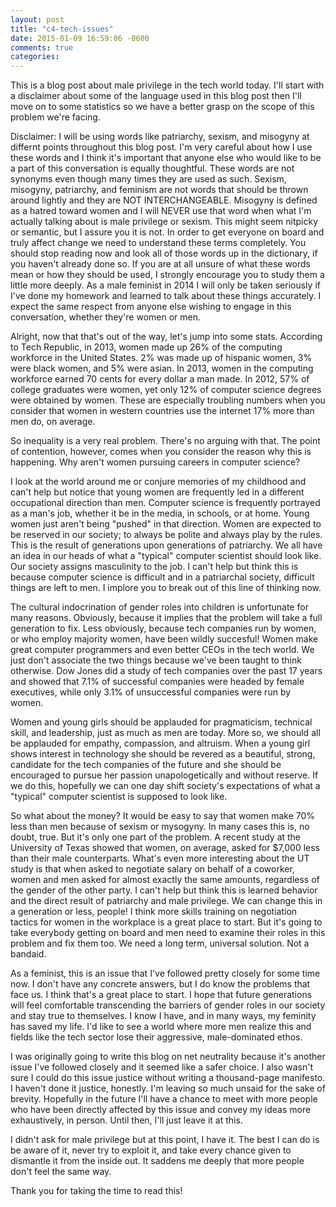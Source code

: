 ```yaml
---
layout: post
title: "c4-tech-issues"
date: 2015-01-09 16:59:06 -0600
comments: true
categories:
---
```


This is a blog post about male privilege in the tech world today.  I'll start with a disclaimer about some of the language used in this blog post then I'll move on to some statistics so we have a better grasp on the scope of this problem we're facing.

Disclaimer: I will be using words like patriarchy, sexism, and misogyny at differnt points throughout this blog post.  I'm very careful about how I use these words and I think it's important that anyone else who would like to be a part of this conversation is equally thoughtful.  These words are not synonyms even though many times they are used as such.  Sexism, misogyny, patriarchy, and feminism are not words that should be thrown around lightly and they are NOT INTERCHANGEABLE.  Misogyny is defined as a hatred toward women and I will NEVER use that word when what I'm actually talking about is male privilege or sexism.  This might seem nitpicky or semantic, but I assure you it is not.  In order to get everyone on board and truly affect change we need to understand these terms completely.  You should stop reading now and look all of those words up in the dictionary, if you haven't already done so.  If you are at all unsure of what these words mean or how they should be used, I strongly encourage you to study them a little more deeply.  As a male feminist in 2014 I will only be taken seriously if I've done my homework and learned to talk about these things accurately.  I expect the same respect from anyone else wishing to engage in this conversation, whether they're women or men.

Alright, now that that's out of the way, let's jump into some stats.  According to Tech Republic, in 2013, women made up 26% of the computing workforce in the United States.  2% was made up of hispanic women, 3% were black women, and 5% were asian.  In 2013, women in the computing workforce earned 70 cents for every dollar a man made. In 2012, 57% of college graduates were women, yet only 12% of computer science degrees were obtained by women.  These are especially troubling numbers when you consider that women in western countries use the internet 17% more than men do, on average.

So inequality is a very real problem.  There's no arguing with that.  The point of contention, however, comes when you consider the reason why this is happening.  Why aren't women pursuing careers in computer science?

I look at the world around me or conjure memories of my childhood and can't help but notice that young women are frequently led in a different occupational direction than men.  Computer science is frequently portrayed as a man's job, whether it be in the media, in schools, or at home.  Young women just aren't being "pushed" in that direction.  Women are expected to be reserved in our society; to always be polite and always play by the rules.  This is the result of generations upon generations of patriarchy.  We all have an idea in our heads of what a "typical" computer scientist should look like.  Our society assigns masculinity to the job.  I can't help but think this is because computer science is difficult and in a patriarchal society, difficult things are left to men.  I implore you to break out of this line of thinking now.

The cultural indocrination of gender roles into children is unfortunate for many reasons.  Obviously, because it implies that the problem will take a full generation to fix.  Less obviously, because tech companies run by women, or who employ majority women, have been wildly succesful!  Women make great computer programmers and even better CEOs in the tech world.  We just don't associate the two things because we've been taught to think otherwise.  Dow Jones did a study of tech companies over the past 17 years and showed that 7.1% of successful companies were headed by female executives, while only 3.1% of unsuccessful companies were run by women.

Women and young girls should be applauded for pragmaticism, technical skill, and leadership, just as much as men are today.  More so, we should all be applauded for empathy, compassion, and altruism.  When a young girl shows interest in technology she should be revered as a beautiful, strong, candidate for the tech companies of the future and she should be encouraged to pursue her passion unapologetically and without reserve.  If we do this, hopefully we can one day shift society's expectations of what a "typical" computer scientist is supposed to look like.

So what about the money?  It would be easy to say that women make 70% less than men because of sexism or mysogyny.  In many cases this is, no doubt, true.  But it's only one part of the problem.  A recent study at the University of Texas showed that women, on average, asked for $7,000 less than their male counterparts.  What's even more interesting about the UT study is that when asked to negotiate salary on behalf of a coworker, women and men asked for almost exactly the same amounts, regardless of the gender of the other party.  I can't help but think this is learned behavior and the direct result of patriarchy and male privilege.  We can change this in a generation or less, people!  I think more skills training on negotiation tactics for women in the workplace is a great place to start. But it's going to take everybody getting on board and men need to examine their roles in this problem and fix them too.  We need a long term, universal solution.  Not a bandaid.

As a feminist, this is an issue that I've followed pretty closely for some time now.  I don't have any concrete answers, but I do know the problems that face us.  I think that's a great place to start.  I hope that future generations will feel comfortable transcending the barriers of gender roles in our society and stay true to themselves.  I know I have, and in many ways, my feminity has saved my life.  I'd like to see a world where more men realize this and fields like the tech sector lose their aggressive, male-dominated ethos.

I was originally going to write this blog on net neutrality because it's another issue I've followed closely and it seemed like a safer choice. I also wasn't sure I could do this issue justice without writing a thousand-page manifesto.  I haven't done it justice, honestly.  I'm leaving so much unsaid for the sake of brevity.  Hopefully in the future I'll have a chance to meet with more people who have been directly affected by this issue and convey my ideas more exhaustively, in person.  Until then, I'll just leave it at this.

I didn't ask for male privilege but at this point, I have it.  The best I can do is be aware of it, never try to exploit it, and take every chance given to dismantle it from the inside out.  It saddens me deeply that more people don't feel the same way.

Thank you for taking the time to read this!
